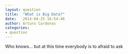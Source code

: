 ```yaml
---
layout: question
title:  "What is Big Data?"
date:   2014-04-25 16:54:46
author: Arturo Cardenas
categories:
- question
---
```

Who knows... but at this time everybody is to afraid to ask
